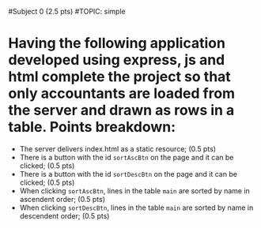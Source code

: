 #Subject 0 (2.5 pts)
#TOPIC: simple

# Having the following application developed using express, js and html complete the project so that only accountants are loaded from the server and drawn as rows in a table. Points breakdown:
- The server delivers index.html as a static resource; (0.5 pts)
- There is a button with the id `sortAscBtn` on the page and it can be clicked; (0.5 pts)
- There is a button with the id `sortDescBtn` on the page and it can be clicked; (0.5 pts)
- When clicking `sortAscBtn`, lines in the table `main` are sorted by name in ascendent order; (0.5 pts)
- When clicking `sortDescBtn`, lines in the table `main` are sorted by name in descendent order; (0.5 pts)

